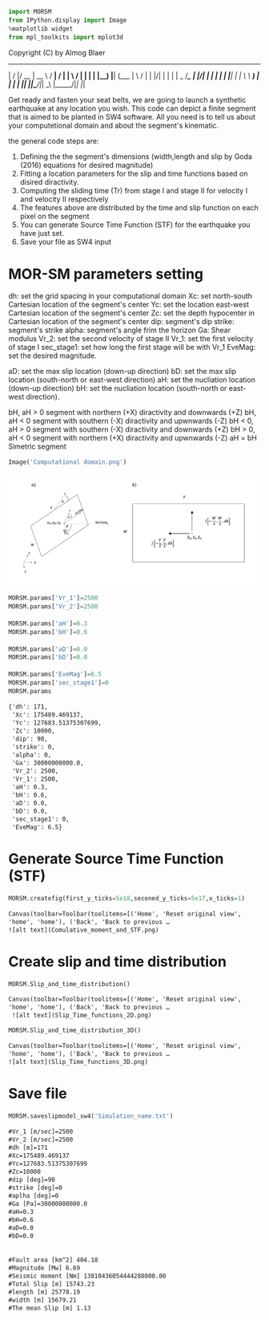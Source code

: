 ```python
import MORSM
from IPython.display import Image
%matplotlib widget
from mpl_toolkits import mplot3d
```
Copyright (C) by Almog Blaer 

   __  __  ____  _____        _____ __  __ 
  |  \/  |/ __ \|  __ \      / ____|  \/  |
  | \  / | |  | | |__) |____| (___ | \  / |
  | |\/| | |  | |  _  /______\___ \| |\/| |
  | |  | | |__| | | \ \      ____) | |  | |
  |_|  |_|\____/|_|  \_\    |_____/|_|  |_|
                                      
                                      
Get ready and fasten your seat belts, we are going to launch a synthetic earthquake at any location you wish.
This code can depict a finite segment that is aimed to be planted in SW4 software.
All you need is to tell us  about your computetional domain and  about the segment's kinematic.

the general code steps are:
 1. Defining the the segment's dimensions (width,length and slip by Goda (2016) equations for desired magnitude)
 2. Fitting a location parameters for the slip and time functions based on  disired diractivity.
 3. Computing the sliding time (Tr) from stage I and stage II for velocity I and velocity II respectively 
 4. The features above are distributed by the time and slip function on each pixel on the segment
 5. You can generate  Source Time Function (STF) for the earthquake you have just set.
 6. Save your file as SW4 input

# MOR-SM parameters setting
dh: set the grid spacing in your computational domain
Xc: set north-south Cartesian location of the segment's center
Yc: set the location east-west Cartesian location of the segment's center
Zc: set the depth hypocenter in Cartesian location of the segment's center
dip: segment's dip
strike: segment's strike
alpha: segment's angle frim the horizon
Ga: Shear modulus 
Vr_2:  set the second velocity of stage II
Vr_1: set the first velocity  of stage I
sec_stage1: set how long  the first stage will be with Vr_1
EveMag: set the desired magnitude.

aD: set the max slip location (down-up direction)
bD: set the max slip location (south-north or east-west direction)
aH: set the nucliation location  (down-up direction)
bH: set the nucliation location  (south-north or east-west direction).

bH, aH > 0 segment with northern (+X) diractivity and downwards (+Z)
bH, aH < 0 segment with southern (-X) diractivity and upwnwards (-Z)
bH < 0, aH > 0 segment with southern (-X) diractivity and downwards (+Z)
bH > 0, aH < 0  segment with northern (+X) diractivity and upwnwards (-Z)
aH = bH Simetric segment


```python
Image('Computational domain.png')
```




    
![png](output_4_0.png)
    




```python
MORSM.params['Vr_1']=2500
MORSM.params['Vr_2']=2500

MORSM.params['aH']=0.3
MORSM.params['bH']=0.6

MORSM.params['aD']=0.0
MORSM.params['bD']=0.0

MORSM.params['EveMag']=6.5
MORSM.params['sec_stage1']=0
MORSM.params
```




    {'dh': 171,
     'Xc': 175489.469137,
     'Yc': 127683.51375307699,
     'Zc': 10000,
     'dip': 90,
     'strike': 0,
     'alpha': 0,
     'Ga': 30000000000.0,
     'Vr_2': 2500,
     'Vr_1': 2500,
     'aH': 0.3,
     'bH': 0.6,
     'aD': 0.0,
     'bD': 0.0,
     'sec_stage1': 0,
     'EveMag': 6.5}



# Generate  Source Time Function (STF)


```python
MORSM.createfig(first_y_ticks=5e18,seconed_y_ticks=5e17,x_ticks=1)
```


    Canvas(toolbar=Toolbar(toolitems=[('Home', 'Reset original view', 'home', 'home'), ('Back', 'Back to previous …
    ![alt text](Comulative_moment_and_STF.png)

# Create slip and time distribution


```python
MORSM.Slip_and_time_distribution()
```


    Canvas(toolbar=Toolbar(toolitems=[('Home', 'Reset original view', 'home', 'home'), ('Back', 'Back to previous …
     ![alt text](Slip_Time_functions_2D.png)


```python
MORSM.Slip_and_time_distribution_3D()
```


    Canvas(toolbar=Toolbar(toolitems=[('Home', 'Reset original view', 'home', 'home'), ('Back', 'Back to previous …
    ![alt text](Slip_Time_functions_3D.png)

# Save file


```python
MORSM.saveslipmodel_sw4('Simulation_name.txt')
```

    #Vr_1 [m/sec]=2500
    #Vr_2 [m/sec]=2500
    #dh [m]=171
    #Xc=175489.469137
    #Yc=127683.51375307699
    #Zc=10000
    #dip [deg]=90
    #strike [deg]=0
    #aplha [deg]=0
    #Ga [Pa]=30000000000.0
    #aH=0.3
    #bH=0.6
    #aD=0.0
    #bD=0.0
    
    
    #Fault area [km^2] 404.18
    #Magnitude [Mw] 6.69
    #Seismic moment [Nm] 13810436054444288000.00
    #Total Slip [m] 15743.23
    #length [m] 25778.19
    #width [m] 15679.21
    #The mean Slip [m] 1.13
    



```python

```
